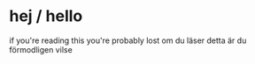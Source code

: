 # hej / hello
if you're reading this you're probably lost 
om du läser detta är du förmodligen vilse
